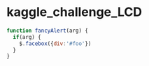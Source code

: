 # kaggle_challenge_LCD

```javascript
function fancyAlert(arg) {
  if(arg) {
    $.facebox({div:'#foo'})
  }
}
```

